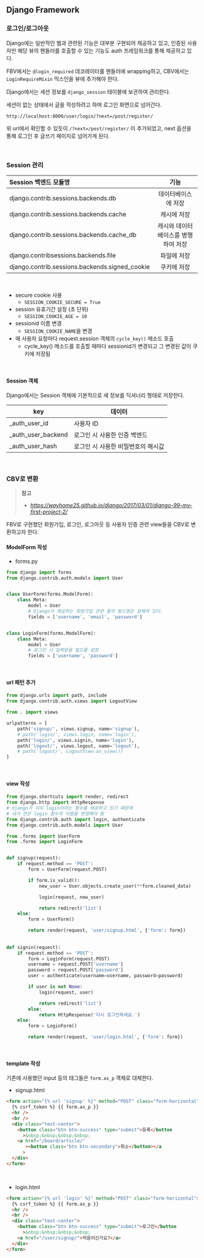 ## Django Framework

### 로그인/로그아웃

Django에는 일반적인 웹과 관련된 기능은 대부분 구현되어 제공하고 있고, 인증된 사용자만 해당 뷰의 핸들러를 호출할 수 있는 기능도 auth 프레임워크를 통해 제공하고 있다.

FBV에서는 `@login_required` 데코레이터를 핸들러에 wrapping하고, CBV에서는 `LoginRequireMixin` 믹스인을 뷰에 추가해야 한다.

Django에서는 세션 정보를 `django_session` 테이블에 보관하여 관리한다.

세션이 없는 상태에서 글을 작성하려고 하며 로그인 화면으로 넘어간다.

`http://localhost:8000/user/login/?next=/post/register/`

위 url에서 확인할 수 있듯이 `/?next=/post/register/` 이 추가되었고, next 옵션을 통해 로그인 후 글쓰기 페이지로 넘어가게 된다.

<br>

### Session 관리

| Session 백엔드 모듈명                          |                기능                 |
| :--------------------------------------------- | :---------------------------------: |
| django.contrib.sessions.backends.db            |         데이터베이스에 저장         |
| django.contrib.sessions.backends.cache         |             캐시에 저장             |
| django.contrib.sessions.backends.cache_db      | 캐시와 데이터베이스를 병행하여 저장 |
| django.contribsessions.backends.file           |             파일에 저장             |
| django.contrib.sessions.backends.signed_cookie |             쿠키에 저장             |

<br>

- secure cookie 사용
  - `SESSION_COOKIE_SECURE = True`
- session 유효기간 설정 (초 단위)
  - `SESSION_COOKIE_AGE = 10`
- sessionid 이름 변경
  - `SESSION_COOKIE_NAME`을 변경
- 매 사용자 요청마다 request.session 객체의 `cycle_key()` 메소드 호출
  - cycle_key() 메소드를 호출할 때마다 sessionid가 변경되고 그 변경된 값이 쿠키에 저장됨

<br>

#### Session 객체

Django에서는 Session 객체에 기본적으로 세 정보를 딕셔너리 형태로 저장한다.

| key                | 데이터                             |
| ------------------ | ---------------------------------- |
| _auth_user_id      | 사용자 ID                          |
| _auth_user_backend | 로그인 시 사용한 인증 백엔드       |
| _auth_user_hash    | 로그인 시 사용한 비밀번호의 해시값 |

<br>

### CBV로 변환

> **참고**
>
> - *https://wayhome25.github.io/django/2017/03/01/django-99-my-first-project-2/*

FBV로 구현했던 회원가입, 로그인, 로그아웃 등 사용자 인증 관련 view들을 CBV로 변환하고자 한다.

#### ModelForm 작성

- forms.py

```python
from django import forms
from django.contrib.auth.models import User


class UserForm(forms.ModelForm):
    class Meta:
        model = User
        # Django가 제공하는 회원가입 관련 폼의 필드명은 정해져 있다.
        fields = ['username', 'email', 'password']


class LoginForm(forms.ModelForm):
    class Meta:
        model = User
        # 로그인 시 입력받을 필드를 설정
        fields = ['username', 'password']
```

<br>

#### url 패턴 추가

```python
from django.urls import path, include
from django.contrib.auth.views import LogoutView

from . import views

urlpatterns = [
    path('signup/', views.signup, name='signup'),
    # path('login/', views.login, name='login'),
    path('login/', views.signin, name='login'),
    path('logout/', views.logout, name='logout'),
    # path('logout/', LogoutView.as_view())
]
```

<br>

#### view 작성

```python
from django.shortcuts import render, redirect
from django.http import HttpResponse
# django가 이미 login이라는 함수를 제공하고 있기 때문에
# 내가 만든 login 함수의 이름을 변경해야 함
from django.contrib.auth import login, authenticate
from django.contrib.auth.models import User

from .forms import UserForm
from .forms import LoginForm


def signup(request):
    if request.method == 'POST':
        form = UserForm(request.POST)

        if form.is_valid():
            new_user = User.objects.create_user(**form.cleaned_data)

            login(request, new_user)

            return redirect('list')
    else:
        form = UserForm()

        return render(request, 'user/signup.html', {'form': form})
      
      
def signin(request):
    if request.method == 'POST':
        form = LoginForm(request.POST)
        username = request.POST['username']
        password = request.POST['password']
        user = authenticate(username=username, password=password)

        if user is not None:
            login(request, user)

            return redirect('list')
        else:
            return HttpResponse('다시 로그인하세요.')
    else:
        form = LoginForm()

        return render(request, 'user/login.html', {'form': form})
```

<br>

#### template 작성

기존에 사용했던 input 등의 태그들은 `form.as_p` 객체로 대체한다.

- signup.html

```html
<form action="{% url 'signup' %}" method="POST" class="form-horizontal">
  {% csrf_token %} {{ form.as_p }}
  <hr />
  <br />
  <div class="text-center">
    <button class="btn btn-success" type="submit">등록</button
      >&nbsp;&nbsp;&nbsp;&nbsp;
    <a href="/board/article/"
       ><button class="btn btn-secondary">취소</button></a
      >
  </div>
</form>
```

<br>

- login.html

```html
<form action="{% url 'login' %}" method="POST" class="form-horizontal">
  {% csrf_token %} {{ form.as_p }}
  <hr />
  <br />
  <div class="text-center">
    <button class="btn btn-success" type="submit">로그인</button
      >&nbsp;&nbsp;&nbsp;&nbsp;
    <a href="/user/signup/">처음이신가요?</a>
  </div>
</form>
```

<br>

